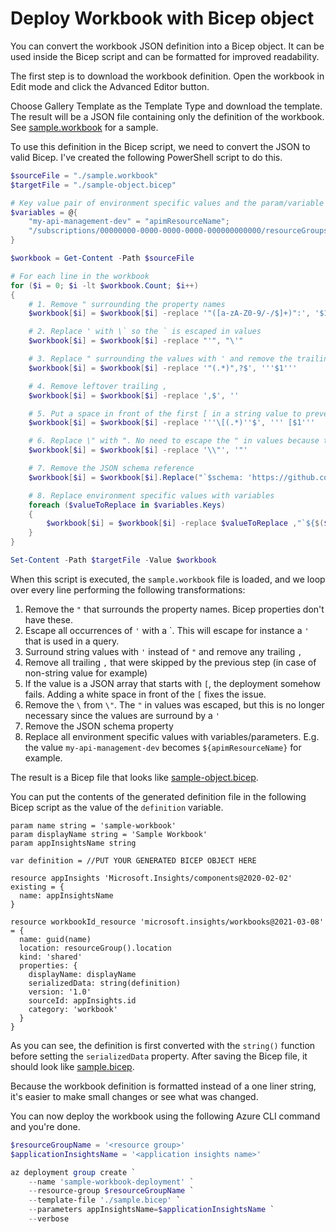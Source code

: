 # Deploy Workbook with Bicep object

You can convert the workbook JSON definition into a Bicep object. It can be used inside the Bicep script and can be formatted for improved readability. 

The first step is to download the workbook definition. Open the workbook in Edit mode and click the Advanced Editor button.

Choose Gallery Template as the Template Type and download the template. The result will be a JSON file containing only the definition of the workbook. See [sample.workbook](./sample.workbook) for a sample.

To use this definition in the Bicep script, we need to convert the JSON to valid Bicep. I've created the following PowerShell script to do this.

```powershell
$sourceFile = "./sample.workbook"
$targetFile = "./sample-object.bicep"

# Key value pair of environment specific values and the param/variable names that should replace them
$variables = @{
    "my-api-management-dev" = "apimResourceName";
    "/subscriptions/00000000-0000-0000-0000-000000000000/resourceGroups/my-test/providers/microsoft.insights/components/my-application-insights-dev" = "appInsights.id";
}

$workbook = Get-Content -Path $sourceFile

# For each line in the workbook
for ($i = 0; $i -lt $workbook.Count; $i++)
{
    # 1. Remove " surrounding the property names
    $workbook[$i] = $workbook[$i] -replace '"([a-zA-Z0-9/-/$]+)":', '$1:'

    # 2. Replace ' with \` so the ` is escaped in values
    $workbook[$i] = $workbook[$i] -replace "'", "\'"

    # 3. Replace " surrounding the values with ' and remove the trailing ,
    $workbook[$i] = $workbook[$i] -replace '"(.*)",?$', '''$1'''

    # 4. Remove leftover trailing ,
    $workbook[$i] = $workbook[$i] -replace ',$', ''

    # 5. Put a space in front of the first [ in a string value to prevent deployment errors
    $workbook[$i] = $workbook[$i] -replace '''\[(.*)''$', ''' [$1'''

    # 6. Replace \" with ". No need to escape the " in values because the values are surrounded with ' instead of "
    $workbook[$i] = $workbook[$i] -replace '\\"', '"'

    # 7. Remove the JSON schema reference
    $workbook[$i] = $workbook[$i].Replace("`$schema: 'https://github.com/Microsoft/Application-Insights-Workbooks/blob/master/schema/workbook.json'", "")

    # 8. Replace environment specific values with variables
    foreach ($valueToReplace in $variables.Keys)
    {
        $workbook[$i] = $workbook[$i] -replace $valueToReplace ,"`${$($variables[$valueToReplace])}"
    }
}

Set-Content -Path $targetFile -Value $workbook
```

When this script is executed, the `sample.workbook` file is loaded, and we loop over every line performing the following transformations:
1. Remove the `"` that surrounds the property names. Bicep properties don't have these.
2. Escape all occurrences of `'` with a \`. This will escape for instance a `'` that is used in a query.
3. Surround string values with `'` instead of `"` and remove any trailing `,`
4. Remove all trailing `,` that were skipped by the previous step (in case of non-string value for example)
5. If the value is a JSON array that starts with `[`, the deployment somehow fails. Adding a white space in front of the `[` fixes the issue.
6. Remove the `\` from `\"`. The `"` in values was escaped, but this is no longer necessary since the values are surround by a `'`
7. Remove the JSON schema property
8. Replace all environment specific values with variables/parameters. E.g. the value `my-api-management-dev` becomes `${apimResourceName}` for example.

The result is a Bicep file that looks like [sample-object.bicep](./sample-object.bicep).

You can put the contents of the generated definition file in the following Bicep script as the value of the `definition` variable.

```bicep
param name string = 'sample-workbook'
param displayName string = 'Sample Workbook'
param appInsightsName string

var definition = //PUT YOUR GENERATED BICEP OBJECT HERE

resource appInsights 'Microsoft.Insights/components@2020-02-02' existing = {
  name: appInsightsName
}

resource workbookId_resource 'microsoft.insights/workbooks@2021-03-08' = {
  name: guid(name)
  location: resourceGroup().location
  kind: 'shared'
  properties: {
    displayName: displayName
    serializedData: string(definition)
    version: '1.0'
    sourceId: appInsights.id
    category: 'workbook'
  }
}
```

As you can see, the definition is first converted with the `string()` function before setting the `serializedData` property. After saving the Bicep file, it should look like [sample.bicep](./sample.bicep).

Because the workbook definition is formatted instead of a one liner string, it's easier to make small changes or see what was changed.

You can now deploy the workbook using the following Azure CLI command and you're done.

```powershell
$resourceGroupName = '<resource group>'
$applicationInsightsName = '<application insights name>'

az deployment group create `
    --name 'sample-workbook-deployment' `
    --resource-group $resourceGroupName `
    --template-file './sample.bicep' `
    --parameters appInsightsName=$applicationInsightsName `
    --verbose
```